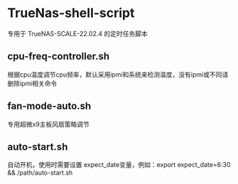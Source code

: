 # TrueNas-shell-script
专用于  TrueNAS-SCALE-22.02.4 的定时任务脚本
## cpu-freq-controller.sh
根据cpu温度调节cpu频率，默认采用ipmi和系统来检测温度，没有ipmi或不同请删除ipmi相关命令
## fan-mode-auto.sh
专用超微x9主板风扇策略调节
## auto-start.sh
自动开机，使用时需要设置 expect_date变量，例如：export expect_date=6:30 && /path/auto-start.sh
